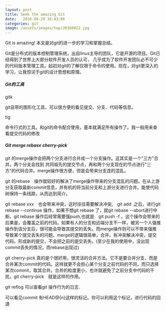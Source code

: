 ```yaml
---
layout: post
title: Seek the amazing Git
date:   2016-08-29 16:43:06
categories: git
image: /assets/images/top/20160822.jpg
---
```




Git is amazing! 本文是对git的进一步的学习和掌握总结。

Git是分布式的版本控制管理系统，出自linus主导的团队，它是开源的项目。Git已经得到了世界上大部分软件开发人员的认可，
几乎成为了软件开发团队必不可少的代码版本管理工具。起初对git的了解仅限于命令的使用。现在，对git更深入的学习，让我惊诧于git的设计思想和原理。

##### Git的工具

gitk

git自带的图形化工具，可以很方便的看见提交、分支、代码等信息。

tig

命令行式的工具。和git的命令配合使用，基本就满足所有操作了。我一般用来查看提交代码的修改

##### Git merge rebase cherry-pick

git 的merge操作会把两个分支进行合并成一个分支操作。这其实是一个"三方"合并。两个分支会找到
共同祖先的提交节点，再和两个分支现在的节点进行"三方"的代码合并。merge操作很方便，但是会带来分支连的混乱。

git 的rebase　操作就较好的解决了merge操作带来的分支混乱的问题。在从上游分支获取最新commit信息，并有机的将当前分支和上游分支进行合并。能使代码树保持一条线路，从而达到简介。

git rebase xxx　也会带来冲突，这时往往需要解决冲突,　git add .之后，进行git rebase --continue 操作，如果不想git rebase 了，就git rebase --abort进行中断。git rebase 操作后经常需要强push,也就是　git push -f 。这个操作会带来的后果是，会覆盖之前的代码。如果有人的分支和远端分支不一样，被另一个人强推操作到该分支后，很可能会导致其提交的丢失。而merge操作则可以不带来强推导致某个提交丢失的问题。merge的逻辑很简单，合并，有冲突解决冲突，提交代码，形成新的提交，不会把之前的提交丢失。(至少在我的使用中，没出现commit丢失的情况，而rebase出现过)

git cherry-pick 真的是个很好用，很灵活的合并方法。它不是要合并分支，而是合并某次commit的代码。这样就更不会担心某个分支之前代码的不同，而只选择某次commit，取其合并。合并的粒度更小，也许就避免了之前分支中代码的干扰。git cherry-pick　就是这样的作用。

git reflog 可以查看git 操作行为的日志.

可以看见commit 有HEAD@{n}这样的标记。你可以利用这个标记，进行代码的回退
